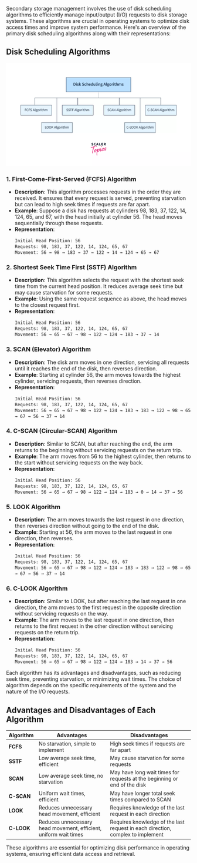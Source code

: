 Secondary storage management involves the use of disk scheduling algorithms to efficiently manage input/output (I/O) requests to disk storage systems. These algorithms are crucial in operating systems to optimize disk access times and improve system performance. Here's an overview of the primary disk scheduling algorithms along with their representations:

## Disk Scheduling Algorithms

![Disk Scheduling Algorithms](image.png)

### 1. **First-Come-First-Served (FCFS) Algorithm**

- **Description**: This algorithm processes requests in the order they are received. It ensures that every request is served, preventing starvation but can lead to high seek times if requests are far apart.
- **Example**: Suppose a disk has requests at cylinders 98, 183, 37, 122, 14, 124, 65, and 67, with the head initially at cylinder 56. The head moves sequentially through these requests.
- **Representation**:
  ```
  Initial Head Position: 56
  Requests: 98, 183, 37, 122, 14, 124, 65, 67
  Movement: 56 → 98 → 183 → 37 → 122 → 14 → 124 → 65 → 67
  ```

### 2. **Shortest Seek Time First (SSTF) Algorithm**

- **Description**: This algorithm selects the request with the shortest seek time from the current head position. It reduces average seek time but may cause starvation for some requests.
- **Example**: Using the same request sequence as above, the head moves to the closest request first.
- **Representation**:
  ```
  Initial Head Position: 56
  Requests: 98, 183, 37, 122, 14, 124, 65, 67
  Movement: 56 → 65 → 67 → 98 → 122 → 124 → 183 → 37 → 14
  ```

### 3. **SCAN (Elevator) Algorithm**

- **Description**: The disk arm moves in one direction, servicing all requests until it reaches the end of the disk, then reverses direction.
- **Example**: Starting at cylinder 56, the arm moves towards the highest cylinder, servicing requests, then reverses direction.
- **Representation**:
  ```
  Initial Head Position: 56
  Requests: 98, 183, 37, 122, 14, 124, 65, 67
  Movement: 56 → 65 → 67 → 98 → 122 → 124 → 183 → 183 → 122 → 98 → 65 → 67 → 56 → 37 → 14
  ```

### 4. **C-SCAN (Circular-SCAN) Algorithm**

- **Description**: Similar to SCAN, but after reaching the end, the arm returns to the beginning without servicing requests on the return trip.
- **Example**: The arm moves from 56 to the highest cylinder, then returns to the start without servicing requests on the way back.
- **Representation**:
  ```
  Initial Head Position: 56
  Requests: 98, 183, 37, 122, 14, 124, 65, 67
  Movement: 56 → 65 → 67 → 98 → 122 → 124 → 183 → 0 → 14 → 37 → 56
  ```

### 5. **LOOK Algorithm**

- **Description**: The arm moves towards the last request in one direction, then reverses direction without going to the end of the disk.
- **Example**: Starting at 56, the arm moves to the last request in one direction, then reverses.
- **Representation**:
  ```
  Initial Head Position: 56
  Requests: 98, 183, 37, 122, 14, 124, 65, 67
  Movement: 56 → 65 → 67 → 98 → 122 → 124 → 183 → 183 → 122 → 98 → 65 → 67 → 56 → 37 → 14
  ```

### 6. **C-LOOK Algorithm**

- **Description**: Similar to LOOK, but after reaching the last request in one direction, the arm moves to the first request in the opposite direction without servicing requests on the way.
- **Example**: The arm moves to the last request in one direction, then returns to the first request in the other direction without servicing requests on the return trip.
- **Representation**:
  ```
  Initial Head Position: 56
  Requests: 98, 183, 37, 122, 14, 124, 65, 67
  Movement: 56 → 65 → 67 → 98 → 122 → 124 → 183 → 14 → 37 → 56
  ```

Each algorithm has its advantages and disadvantages, such as reducing seek time, preventing starvation, or minimizing wait times. The choice of algorithm depends on the specific requirements of the system and the nature of the I/O requests.

## Advantages and Disadvantages of Each Algorithm

| Algorithm  | Advantages                                                       | Disadvantages                                                                  |
| ---------- | ---------------------------------------------------------------- | ------------------------------------------------------------------------------ |
| **FCFS**   | No starvation, simple to implement                               | High seek times if requests are far apart                                      |
| **SSTF**   | Low average seek time, efficient                                 | May cause starvation for some requests                                         |
| **SCAN**   | Low average seek time, no starvation                             | May have long wait times for requests at the beginning or end of the disk      |
| **C-SCAN** | Uniform wait times, efficient                                    | May have longer total seek times compared to SCAN                              |
| **LOOK**   | Reduces unnecessary head movement, efficient                     | Requires knowledge of the last request in each direction                       |
| **C-LOOK** | Reduces unnecessary head movement, efficient, uniform wait times | Requires knowledge of the last request in each direction, complex to implement |

These algorithms are essential for optimizing disk performance in operating systems, ensuring efficient data access and retrieval.
